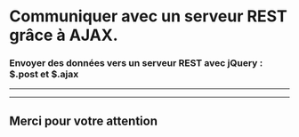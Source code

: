 <!-- footer: Copyright 2017 © Glenn ROLLAND – Reproduction interdite -->
<!-- page_number : true -->

<link rel="stylesheet" href="../../assets/style.css" />

# Communiquer avec un serveur REST grâce à AJAX.

### Envoyer des données vers un serveur REST avec jQuery : $.post et $.ajax

<!-- 08/04 Vidéo (screencast) -->

----

----

## Merci pour votre attention
